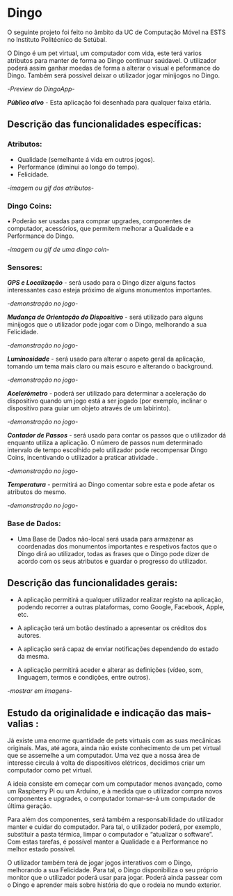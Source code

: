 # Dingo

O seguinte projeto foi feito no âmbito da UC de Computação Móvel na ESTS no Instituto Politécnico de Setúbal.

O Dingo é um pet virtual, um computador com vida, este terá varios atributos para manter de forma ao Dingo continuar saúdavel. O utilizador poderá assim ganhar moedas de forma a alterar o visual e peformance do Dingo.
Também será possivel deixar o utilizador jogar minijogos no Dingo.

-*Preview do DingoApp*-

***Público alvo*** - Esta aplicação foi desenhada para qualquer faixa etária.

## Descrição das funcionalidades específicas:

### Atributos: 
- Qualidade (semelhante á vida em outros jogos).
- Performance (diminui ao longo do tempo).
- Felicidade.

-*imagem ou gif dos atributos*-

### Dingo Coins: 
• Poderão ser usadas para comprar upgrades, componentes de computador, acessórios, que permitem melhorar a Qualidade e a Performance do Dingo.

-*imagem ou gif de uma dingo coin*-

### Sensores:

***GPS e Localização*** - será usado para o Dingo dizer alguns factos interessantes caso esteja próximo de alguns monumentos importantes.

-*demonstração no jogo*-

***Mudança de Orientação do Dispositivo*** - será utilizado para alguns minijogos que o utilizador pode jogar com o Dingo, melhorando a sua Felicidade.

-*demonstração no jogo*-

***Luminosidade*** - será usado para alterar o aspeto geral da aplicação, tomando um tema mais claro ou mais escuro e alterando o background.

-*demonstração no jogo*-

***Acelerómetro*** - poderá ser utilizado para determinar a aceleração do dispositivo quando um jogo está a ser jogado (por exemplo, inclinar o dispositivo para guiar um objeto através de um labirinto).

-*demonstração no jogo*-

***Contador de Passos*** - será usado para contar os passos que o utilizador dá enquanto utiliza a aplicação. O número de passos num determinado intervalo de tempo escolhido pelo utilizador pode recompensar Dingo Coins, incentivando o utilizador a praticar atividade .

-*demonstração no jogo*-

***Temperatura*** - permitirá ao Dingo comentar sobre esta e pode afetar os atributos do mesmo.

-*demonstração no jogo*-


### Base de Dados:
- Uma Base de Dados não-local será usada para armazenar as coordenadas dos monumentos importantes e respetivos factos que o Dingo dirá ao utilizador, todas as frases que o Dingo pode dizer de acordo com os seus atributos e guardar o progresso do utilizador.


## Descrição das funcionalidades gerais:

-	A aplicação permitirá a qualquer utilizador realizar registo na aplicação, podendo recorrer a outras plataformas, como Google, Facebook, Apple, etc.

-	A aplicação terá um botão destinado a apresentar os créditos dos autores.

-	A aplicação será capaz de enviar notificações dependendo do estado da mesma.

-	A aplicação permitirá aceder e alterar as definições (vídeo, som, linguagem, termos e condições, entre outros).

-*mostrar em imagens*-


## Estudo da originalidade e indicação das mais-valias :

Já existe uma enorme quantidade de pets virtuais com as suas mecânicas originais. Mas, até agora, ainda não existe conhecimento de um pet virtual que se assemelhe a um computador.
Uma vez que a nossa área de interesse circula à volta de dispositivos elétricos, decidimos criar um computador como pet virtual. 

A ideia consiste em começar com um computador menos avançado, como um Raspberry Pi ou um Arduíno, e à medida que o utilizador compra novos componentes e upgrades, o computador tornar-se-á um computador de última geração. 

Para além dos componentes, será também a responsabilidade do utilizador manter e cuidar do computador. Para tal, o utilizador poderá, por exemplo, substituir a pasta térmica, limpar o computador e “atualizar o software”. Com estas tarefas, é possível manter a Qualidade e a Performance no melhor estado possível. 

O utilizador também terá de jogar jogos interativos com o Dingo, melhorando a sua Felicidade. Para tal, o Dingo disponibiliza o seu próprio monitor que o utilizador poderá usar para jogar. Poderá ainda passear com o Dingo e aprender mais sobre história do que o rodeia no mundo exterior.
